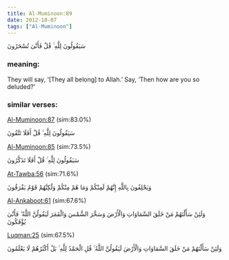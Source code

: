 ```yaml
---
title: Al-Muminoon:89
date: 2012-10-07
tags: ["Al-Muminoon"]
---
```

سَيَقُولُونَ لِلَّهِ ۚ قُلْ فَأَنَّىٰ تُسْحَرُونَ
### meaning: 
They will say, ‘[They all belong] to Allah.’ Say, ‘Then how are you so deluded?’
### similar verses: 

[Al-Muminoon:87](/23/87) (sim:83.0%)

سَيَقُولُونَ لِلَّهِ ۚ قُلْ أَفَلَا تَتَّقُونَ

[Al-Muminoon:85](/23/85) (sim:73.5%)

سَيَقُولُونَ لِلَّهِ ۚ قُلْ أَفَلَا تَذَكَّرُونَ

[At-Tawba:56](/9/56) (sim:71.6%)

وَيَحْلِفُونَ بِاللَّهِ إِنَّهُمْ لَمِنْكُمْ وَمَا هُمْ مِنْكُمْ وَلَٰكِنَّهُمْ قَوْمٌ يَفْرَقُونَ

[Al-Ankaboot:61](/29/61) (sim:67.6%)

وَلَئِنْ سَأَلْتَهُمْ مَنْ خَلَقَ السَّمَاوَاتِ وَالْأَرْضَ وَسَخَّرَ الشَّمْسَ وَالْقَمَرَ لَيَقُولُنَّ اللَّهُ ۖ فَأَنَّىٰ يُؤْفَكُونَ

[Luqman:25](/31/25) (sim:67.5%)

وَلَئِنْ سَأَلْتَهُمْ مَنْ خَلَقَ السَّمَاوَاتِ وَالْأَرْضَ لَيَقُولُنَّ اللَّهُ ۚ قُلِ الْحَمْدُ لِلَّهِ ۚ بَلْ أَكْثَرُهُمْ لَا يَعْلَمُونَ

